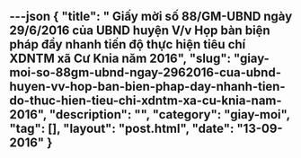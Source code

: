 ---json
{
    "title": " Giấy mời số 88/GM-UBND ngày 29/6/2016 của UBND huyện V/v Họp bàn biện pháp đẩy nhanh tiến độ thực hiện tiêu chí XDNTM xã Cư Knia năm 2016",
    "slug": "giay-moi-so-88gm-ubnd-ngay-2962016-cua-ubnd-huyen-vv-hop-ban-bien-phap-day-nhanh-tien-do-thuc-hien-tieu-chi-xdntm-xa-cu-knia-nam-2016",
    "description": "",
    "category": "giay-moi",
    "tag": [],
    "layout": "post.html",
    "date": "13-09-2016"
}
---

